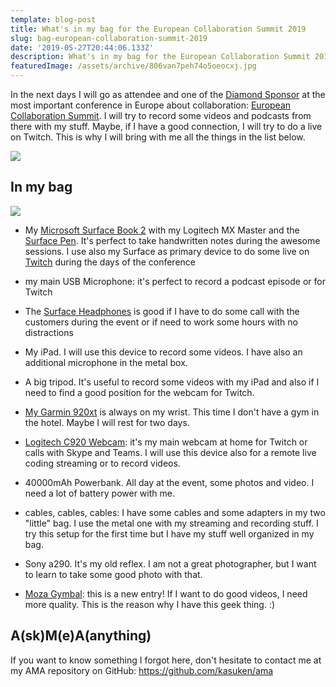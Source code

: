 ```yaml
---
template: blog-post
title: What's in my bag for the European Collaboration Summit 2019
slug: bag-european-collaboration-summit-2019
date: '2019-05-27T20:44:06.133Z'
description: What's in my bag for the European Collaboration Summit 2019
featuredImage: /assets/archive/806van7peh74o5oeocxj.jpg
---
```


In the next days I will go as attendee and one of the [Diamond Sponsor](https://www.collabsummit.eu/sponsors) at the most important conference in Europe about collaboration: [European Collaboration Summit](https://www.collabsummit.eu).
I will try to record some videos and podcasts from there with my stuff.
Maybe, if I have a good connection, I will try to do a live on Twitch.
This is why I will bring with me all the things in the list below.

![](https://eucollabsummit.azureedge.net/public/dbf1e50e-4614-4d66-9ea4-350b85a71ebb.png)

## In my bag

![](https://thepracticaldev.s3.amazonaws.com/i/oqfsuy8ztv7l0o6x0u3c.png)

* My [Microsoft Surface Book 2](https://www.microsoft.com/en-us/p/surface-book-2/8mcpzjjcc98c?activetab=pivot:overviewtab) with my Logitech MX Master and the [Surface Pen](https://www.microsoft.com/en-us/p/penna-per-surface/8zl5c82qmg6b?activetab=pivot%3aoverviewtab).
It's perfect to take handwritten notes during the awesome sessions.
I use also my Surface as primary device to do some live on [Twitch](https://twitch.tv/kasuken) during the days of the conference

* my main USB Microphone: it's perfect to record a podcast episode or for Twitch

* The [Surface Headphones](https://www.microsoft.com/en-us/p/surface-headphones/8nrm8dz2zw43?activetab=pivot%3aoverviewtab) is good if I have to do some call with the customers during the event or if need to work some hours with no distractions

* My iPad. I will use this device to record some videos. I have also an additional microphone in the metal box.

* A big tripod. It's useful to record some videos with my iPad and also if I need to find a good position for the webcam for Twitch.

* [My Garmin 920xt](https://buy.garmin.com/en-US/US/p/pn/010-01174-00) is always on my wrist. This time I don't have a gym in the hotel. Maybe I will rest for two days.

*  [Logitech C920 Webcam](https://www.amazon.com/Logitech-Widescreen-Calling-Recording-Desktop/dp/B006JH8T3S): it's my main webcam at home for Twitch or calls with Skype and Teams. I will use this device also for a remote live coding streaming or to record videos.

* 40000mAh Powerbank. All day at the event, some photos and video. I need a lot of battery power with me.

* cables, cables, cables: I have some cables and some adapters in my two "little" bag. I use the metal one with my streaming and recording stuff. I try this setup for the first time but I have my stuff well organized in my bag.

* Sony a290. It's my old reflex. I am not a great photographer, but I want to learn to take some good photo with that.

* [Moza Gymbal](https://www.amazon.com/MOZA-Mini-S-Extendable-Smartphone-One-Button/dp/B07QD4WJN3): this is a new entry! If I want to do good videos, I need more quality. This is the reason why I have this geek thing. :)


## A(sk)M(e)A(anything)

If you want to know something I forgot here, don't hesitate to contact me at my AMA repository on GitHub: https://github.com/kasuken/ama